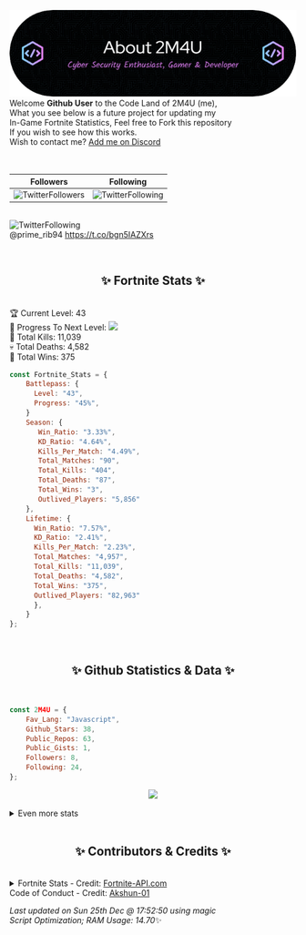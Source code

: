 
  ![Header](./src/github-banner.png)
  <br>
  Welcome **Github User** to the Code Land of 2M4U (me),<br>
  What you see below is a future project for updating my<br>
  In-Game Fortnite Statistics, Feel free to Fork this repository<br>
  If you wish to see how this works.
  <br>
  Wish to contact me? [Add me on Discord](https://tinyurl.com/addmeondiscord)
  <br><br>
  <br>
  
  | Followers  | Following |
  | ---------- |:---------:|
  | ![TwitterFollowers](https://img.shields.io/badge/Twitter%20Followers-85-blue)  | ![TwitterFollowing](https://img.shields.io/badge/Twitter%20Following-286-blue)  |


  <br>![TwitterFollowing](https://img.shields.io/badge/Latest%20Tweet--blue)<br>
  @prime_rib94 https://t.co/bgn5IAZXrs
   
  <br><h2 align="center"> ✨ Fortnite Stats ✨</h2><br>
  🏆 Current Level: 43<br>
  🎉 Progress To Next Level: ![](https://geps.dev/progress/45)<br>
  🎯 Total Kills: 11,039<br>
  💀 Total Deaths: 4,582<br>
  👑 Total Wins: 375<br>

```js
const Fortnite_Stats = {
    Battlepass: {
      Level: "43",
      Progress: "45%",    
    }
    Season: { 
       Win_Ratio: "3.33%",
       KD_Ratio: "4.64%",
       Kills_Per_Match: "4.49%",
       Total_Matches: "90",
       Total_Kills: "404",
       Total_Deaths: "87",
       Total_Wins: "3",
       Outlived_Players: "5,856"
    },
    Lifetime: {
      Win_Ratio: "7.57%",
      KD_Ratio: "2.41%",
      Kills_Per_Match: "2.23%",
      Total_Matches: "4,957",
      Total_Kills: "11,039",
      Total_Deaths: "4,582",
      Total_Wins: "375",
      Outlived_Players: "82,963"
      },
    }
}; 
```


<br><h2 align="center"> ✨ Github Statistics & Data ✨</h2><br>

```js
const 2M4U = {
    Fav_Lang: "Javascript",
    Github_Stars: 38,
    Public_Repos: 63,
    Public_Gists: 1,
    Followers: 8,
    Following: 24,
}; 
```

<p align="center">
<img src="https://github-readme-streak-stats.herokuapp.com/?user=2M4U&theme=tokyonight">
</p>
<details>
  <summary>
      Even more stats
  </summary>
  <p align="center">
    <img src="https://github-profile-trophy.vercel.app/?username=2M4U&theme=dracula">
    <img src="https://github-readme-stats.vercel.app/api?username=2M4U&theme=tokyonight&count_private=true&show_icons=true&include_all_commits=true">
  </p>
</details>
<br><h2 align="center"> ✨ Contributors & Credits ✨</h2><br>
<details>
  <summary>
      Fortnite Stats - Credit: <a href="https://fortnite-api.com/?utm_source=github.com/2M4U/2M4U">Fortnite-API.com</a><br>
      Code of Conduct - Credit: <a href="https://github.com/Akshun-01">Akshun-01</a>
  </summary>
</details>

<!-- Last updated on Sun Dec 25 2022 17:52:50 GMT+0000 (Coordinated Universal Time) ;-;-->
<i>Last updated on  Sun 25th Dec @ 17:52:50 using magic<br>
Script Optimization; RAM Usage: 14.70</i>✨